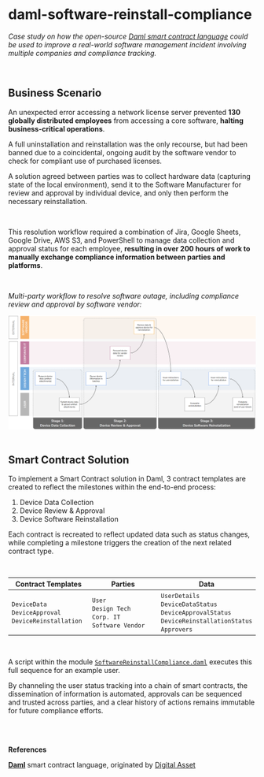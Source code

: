 # daml-software-reinstall-compliance

*Case study on how the open-source [Daml smart contract language](https://docs.daml.com/) could be used to improve a real-world software management incident involving multiple companies and compliance tracking.*

</br>

## Business Scenario

An unexpected error accessing a network license server prevented **130 globally distributed employees** from accessing a core software, **halting business-critical operations**.

A full uninstallation and reinstallation was the only recourse, but had been banned due to a coincidental, ongoing audit by the software vendor to check for compliant use of purchased licenses.

A solution agreed between parties was to collect hardware data (capturing state of the local environment), send it to the Software Manufacturer for review and approval by individual device, and only then perform the necessary reinstallation.

</br>

This resolution workflow required a combination of Jira, Google Sheets, Google Drive, AWS S3, and PowerShell to manage data collection and approval status for each employee, **resulting in over 200 hours of work to manually exchange compliance information between parties and platforms**. 


</br>

*Multi-party workflow to resolve software outage, including compliance review and approval by software vendor:*

<img src="./assets/Software-Outage-Resolution-Workflow.png" alt="Software Outage Resolution Workflow with Vendor Coordination" width="100%" height="56.25%">

</br>
</br>

## Smart Contract Solution

To implement a Smart Contract solution in Daml, 3 contract templates are created to reflect the milestones within the end-to-end process:
1. Device Data Collection
2. Device Review & Approval
3. Device Software Reinstallation

Each contract is recreated to reflect updated data such as status changes, while completing a milestone triggers the creation of the next related contract type.

</br>

<table>
    <thead>
        <tr>
            <th>Contract Templates</th>
            <th>Parties</th>
            <th>Data</th>
        </tr>
    </thead>
    <tbody>
        <tr>
            <td width="33%"><code>DeviceData</code><br> <code>DeviceApproval</code><br> <code>DeviceReinstallation</code></td>
            <td width="33%"><code>User</code><br> <code>Design Tech</code><br> <code>Corp. IT</code><br> <code>Software Vendor</code></td>
            <td width="34%" ><code>UserDetails</code><br> <code>DeviceDataStatus</code><br> <code>DeviceApprovalStatus</code><br> <code>DeviceReinstallationStatus</code><br> <code>Approvers</code></td>
        </tr>
    </tbody>
</table>

</br>

A script within the module [`SoftwareReinstallCompliance.daml`](https://github.com/williamlewis/daml-software-reinstall-compliance/blob/main/daml/SoftwareReinstallCompliance.daml) executes this full sequence for an example user.

By channeling the user status tracking into a chain of smart contracts, the dissemination of information is automated, approvals can be sequenced and trusted across parties, and a clear history of actions remains immutable for future compliance efforts.

</br>
</br>


**References**

[**Daml**](https://docs.daml.com/high-level-intro.html#key-architectural-concepts-in-daml) smart contract language, originated by [Digital Asset](https://www.digitalasset.com/)